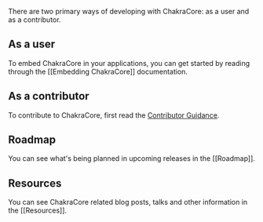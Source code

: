 There are two primary ways of developing with ChakraCore: as a user and as a contributor.  

## As a user

To embed ChakraCore in your applications, you can get started by reading through the [[Embedding ChakraCore]] documentation.

## As a contributor

To contribute to ChakraCore, first read the [Contributor Guidance](https://github.com/Microsoft/ChakraCore/blob/master/CONTRIBUTING.md).
## Roadmap

You can see what's being planned in upcoming releases in the [[Roadmap]].

## Resources
You can see ChakraCore related blog posts, talks and other information in the [[Resources]].